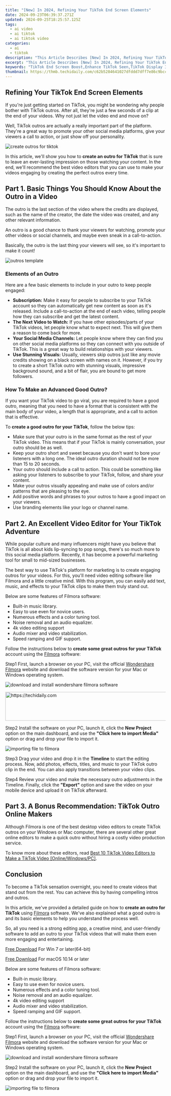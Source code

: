 ```yaml
---
title: "[New] In 2024, Refining Your TikTok End Screen Elements"
date: 2024-09-23T06:39:37.271Z
updated: 2024-09-25T18:25:57.125Z
tags:
  - ai video
  - ai tiktok
  - ai tiktok video
categories:
  - ai
  - tiktok
description: "This Article Describes [New] In 2024, Refining Your TikTok End Screen Elements"
excerpt: "This Article Describes [New] In 2024, Refining Your TikTok End Screen Elements"
keywords: "TikTok End Screen Boost,Enhance TikTok Seen,TikTok Display Improvement,Refine TikTok Views,Optimize TikTok Screens,Elevate TikTok Summary,Upgrade TikTok Summit"
thumbnail: https://thmb.techidaily.com/c62b5284641027dfddd7dff7e86c9bcc06523e51b87668f0c388f2d39f0ecdca.jpg
---
```


## Refining Your TikTok End Screen Elements

If you're just getting started on TikTok, you might be wondering why people bother with TikTok outros. After all, they're just a few seconds of a clip at the end of your videos. Why not just let the video end and move on?

Well, TikTok outros are actually a really important part of the platform. They're a great way to promote your other social media platforms, give your viewers a call to action, or just show off your personality.

![create outros for tiktok](https://images.wondershare.com/filmora/article-images/2022/11/create-outros-for-tiktok.png)

In this article, we'll show you how to **create an outro for TikTok** that is sure to leave an ever-lasting impression on those watching your content. In the end, we'll recommend the best video editors that you can use to make your videos engaging by creating the perfect outros every time.

## Part 1\. Basic Things You Should Know About the Outro in a Video

The outro is the last section of the video where the credits are displayed, such as the name of the creator, the date the video was created, and any other relevant information.

An outro is a good chance to thank your viewers for watching, promote your other videos or social channels, and maybe even sneak in a call-to-action.

Basically, the outro is the last thing your viewers will see, so it's important to make it count!

![outros template](https://images.wondershare.com/filmora/article-images/2022/11/outros-template.png)

### Elements of an Outro

Here are a few basic elements to include in your outro to keep people engaged:

* **Subscription:** Make it easy for people to subscribe to your TikTok account so they can automatically get new content as soon as it's released. Include a call-to-action at the end of each video, telling people how they can subscribe and get the latest content.
* **The Next Video to Watch:** If you have other episodes/parts of your TikTok videos, let people know what to expect next. This will give them a reason to come back for more.
* **Your Social Media Channels:** Let people know where they can find you on other social media platforms so they can connect with you outside of TikTok. This is a great way to build relationships with your viewers.
* **Use Stunning Visuals:** Usually, viewers skip outros just like any movie credits showing on a black screen with names on it. However, if you try to create a short TikTok outro with stunning visuals, impressive background sound, and a bit of flair, you are bound to get more followers.

### How To Make an Advanced Good Outro?

If you want your TikTok video to go viral, you are required to have a good outro, meaning that you need to have a format that is consistent with the main body of your video, a length that is appropriate, and a call to action that is effective.

To **create a good outro for your TikTok**, follow the below tips:

* Make sure that your outro is in the same format as the rest of your TikTok video. This means that if your TikTok is mainly conversation, your outro should be as well.
* Keep your outro short and sweet because you don't want to bore your listeners with a long one. The ideal outro duration should not be more than 15 to 20 seconds.
* Your outro should include a call to action. This could be something like asking your listeners to subscribe to your TikTok, follow, and share your content.
* Make your outros visually appealing and make use of colors and/or patterns that are pleasing to the eye.
* Add positive words and phrases to your outros to have a good impact on your viewers.
* Use branding elements like your logo or channel name.

## Part 2\. An Excellent Video Editor for Your TikTok Adventure

While popular culture and many influencers might have you believe that TikTok is all about kids lip-syncing to pop songs, there's so much more to this social media platform. Recently, it has become a powerful marketing tool for small to mid-sized businesses.

The best way to use TikTok's platform for marketing is to create engaging outros for your videos. For this, you'll need video editing software like Filmora and a little creative mind. With this program, you can easily add text, music, and effects to your TikTok clips to make them truly stand out.

Below are some features of Filmora software:

* Built-in music library.
* Easy to use even for novice users.
* Numerous effects and a color tuning tool.
* Noise removal and an audio equalizer.
* 4k video editing support
* Audio mixer and video stabilization.
* Speed ramping and GIF support.

Follow the instructions below to **create some great outros for your TikTok** account using the [Filmora](https://tools.techidaily.com/wondershare/filmora/download/) software:

Step1 First, launch a browser on your PC, visit the official [Wondershare Filmora](https://tools.techidaily.com/wondershare/filmora/download/) website and download the software version for your Mac or Windows operating system.

![download and install wondershare filmora software](https://images.wondershare.com/filmora/article-images/2022/11/download-and-install-wondershare-filmora-software.png)

<!-- affiliate ads begin -->
<a href="https://appsumo.8odi.net/c/5597632/2123739/7443" target="_top" id="2123739">
  <img src="//a.impactradius-go.com/display-ad/7443-2123739" border="0" alt="https://techidaily.com" width="728" height="90"/>
</a>
<img height="0" width="0" src="https://appsumo.8odi.net/i/5597632/2123739/7443" style="position:absolute;visibility:hidden;" border="0" />
<!-- affiliate ads end -->

Step2 Install the software on your PC, launch it, click the **New Project** option on the main dashboard, and use the **"Click here to import Media"** option or drag and drop your file to import it.

![importing file to filmora](https://images.wondershare.com/filmora/article-images/2022/11/importing-file-to-filmora.png)

Step3 Drag your video and drop it in the **Timeline** to start the editing process. Now, add photos, effects, titles, and music to your TikTok outro clip in the end. You can also apply transitions between your video clips.

Step4 Review your video and make the necessary outro adjustments in the Timeline. Finally, click the **"Export"** option and save the video on your mobile device and upload it on TikTok afterward.

## Part 3\. A Bonus Recommendation: TikTok Outro Online Makers

Although Filmora is one of the best desktop video editors to create TikTok outros on your Windows or Mac computer, there are several other great online editors to make a quick outro without hiring a costly video production service.

To know more about these editors, read [Best 10 TikTok Video Editors to Make a TikTok Video \[Online/Windows/PC\]](https://tools.techidaily.com/wondershare/filmora/download/).

## Conclusion

To become a TikTok sensation overnight, you need to create videos that stand out from the rest. You can achieve this by having compelling intros and outros.

In this article, we've provided a detailed guide on how to **create an outro for TikTok** using [Filmora](https://tools.techidaily.com/wondershare/filmora/download/) software. We've also explained what a good outro is and its basic elements to help you understand the process well.

So, all you need is a strong editing app, a creative mind, and user-friendly software to add an outro to your TikTok videos that will make them even more engaging and entertaining.

[Free Download](https://tools.techidaily.com/wondershare/filmora/download/) For Win 7 or later(64-bit)

[Free Download](https://tools.techidaily.com/wondershare/filmora/download/) For macOS 10.14 or later

Below are some features of Filmora software:

* Built-in music library.
* Easy to use even for novice users.
* Numerous effects and a color tuning tool.
* Noise removal and an audio equalizer.
* 4k video editing support
* Audio mixer and video stabilization.
* Speed ramping and GIF support.

Follow the instructions below to **create some great outros for your TikTok** account using the [Filmora](https://tools.techidaily.com/wondershare/filmora/download/) software:

Step1 First, launch a browser on your PC, visit the official [Wondershare Filmora](https://tools.techidaily.com/wondershare/filmora/download/) website and download the software version for your Mac or Windows operating system.

![download and install wondershare filmora software](https://images.wondershare.com/filmora/article-images/2022/11/download-and-install-wondershare-filmora-software.png)

Step2 Install the software on your PC, launch it, click the **New Project** option on the main dashboard, and use the **"Click here to import Media"** option or drag and drop your file to import it.

![importing file to filmora](https://images.wondershare.com/filmora/article-images/2022/11/importing-file-to-filmora.png)

<!-- affiliate ads begin -->
<span id="1793213">
					<video width="864" height="1296" style="cursor:pointer"
           poster="//a.impactradius-go.com/display-clicktoplayimage/1793213.png"
           onclick="if(!this.playClicked){this.play();this.setAttribute('controls',true);this.playClicked=true;}">
	   <source src="//a.impactradius-go.com/display-ad/19135-1793213">
	   <img src="//a.impactradius-go.com/display-clicktoplayimage/1793213.png" style="border: none; height: 100%; width: 100%; object-fit: contain">
	</video>
	<div style="width:540px;text-align:center"><a href="javascript:window.open(decodeURIComponent('https%3A%2F%2Ftinyland.pxf.io%2Fc%2F5597632%2F1793213%2F19135'), '_blank');void(0);">Click here</a></div>
</span>
<img height="0" width="0" src="https://imp.pxf.io/i/5597632/1793213/19135" style="position:absolute;visibility:hidden;" border="0" />
<!-- affiliate ads end -->

Step3 Drag your video and drop it in the **Timeline** to start the editing process. Now, add photos, effects, titles, and music to your TikTok outro clip in the end. You can also apply transitions between your video clips.

Step4 Review your video and make the necessary outro adjustments in the Timeline. Finally, click the **"Export"** option and save the video on your mobile device and upload it on TikTok afterward.

<!-- affiliate ads begin -->
<a href="https://ephamedtechinc.pxf.io/c/5597632/2136619/26400" target="_top" id="2136619">
  <img src="//a.impactradius-go.com/display-ad/26400-2136619" border="0" alt="https://techidaily.com" width="728" height="90"/>
</a>
<img height="0" width="0" src="https://ephamedtechinc.pxf.io/i/5597632/2136619/26400" style="position:absolute;visibility:hidden;" border="0" />
<!-- affiliate ads end -->

## Part 3\. A Bonus Recommendation: TikTok Outro Online Makers

Although Filmora is one of the best desktop video editors to create TikTok outros on your Windows or Mac computer, there are several other great online editors to make a quick outro without hiring a costly video production service.

To know more about these editors, read [Best 10 TikTok Video Editors to Make a TikTok Video \[Online/Windows/PC\]](https://tools.techidaily.com/wondershare/filmora/download/).

## Conclusion

To become a TikTok sensation overnight, you need to create videos that stand out from the rest. You can achieve this by having compelling intros and outros.

In this article, we've provided a detailed guide on how to **create an outro for TikTok** using [Filmora](https://tools.techidaily.com/wondershare/filmora/download/) software. We've also explained what a good outro is and its basic elements to help you understand the process well.

So, all you need is a strong editing app, a creative mind, and user-friendly software to add an outro to your TikTok videos that will make them even more engaging and entertaining.

[Free Download](https://tools.techidaily.com/wondershare/filmora/download/) For Win 7 or later(64-bit)

[Free Download](https://tools.techidaily.com/wondershare/filmora/download/) For macOS 10.14 or later

<ins class="adsbygoogle"
     style="display:block"
     data-ad-format="autorelaxed"
     data-ad-client="ca-pub-7571918770474297"
     data-ad-slot="1223367746"></ins>

<ins class="adsbygoogle"
     style="display:block"
     data-ad-format="autorelaxed"
     data-ad-client="ca-pub-7571918770474297"
     data-ad-slot="1223367746"></ins>

## Boosting Video Impact with Expert Slow Motion Filming on TikTok

TikTok is a music video-making program that enables users to create entertaining, innovative, and visually appealing videos. The program gives users a plethora of tools and alternatives to help them increase their creativity and originality when it comes to their material. It is possible to apply the Slow-motion effect to a video using one of the tools that TikTok gives to its users.

The slow-motion effect will slow down the pace of that specific area of the movie, which will significantly impact the overall quality of your content. Therefore, in this article, we have compiled a comprehensive guide that will show you the exact methods of making **Slow Motion Tik Tok** videos for your social content. Let's get started!

#### In this article

01 [How to Record Tik Tok Video Wit Slow Motion Effects?](#part1)

02 [How o Add Slow-Mo Effects After Recording Videos on Tik Tok?](#part2)

03 [How to Slow Down Tik Tok Videos Online for Free?](#part3)

04 [How to Slow TikTok Video And Song Using Filmora?](#part4)

<!-- affiliate ads begin -->
<span id="1983551">
					<video width="576" height="240" style="cursor:pointer"
           poster="//a.impactradius-go.com/display-clicktoplayimage/1983551.png"
           onclick="if(!this.playClicked){this.play();this.setAttribute('controls',true);this.playClicked=true;}">
	   <source src="//a.impactradius-go.com/display-ad/22993-1983551">
	   <img src="//a.impactradius-go.com/display-clicktoplayimage/1983551.png" style="border: none; height: 100%; width: 100%; object-fit: contain">
	</video>
	<div style="width:360px;text-align:center"><a href="javascript:window.open(decodeURIComponent('https%3A%2F%2Fhomestyler.sjv.io%2Fc%2F5597632%2F1983551%2F22993'), '_blank');void(0);">Click here</a></div>
</span>
<img height="0" width="0" src="https://imp.pxf.io/i/5597632/1983551/22993" style="position:absolute;visibility:hidden;" border="0" />
<!-- affiliate ads end -->

## Part 1: How to Record Tik Tok Video Wit Slow Motion Effects?

TikTok videos may benefit from adding effects, which is a simple process. You may do it during the recording process or after the fact in post-production. One viral effect is slow-motion. You can use this to create some quite amusing videos, particularly when combined with other effects.

In this section, we'll go through how to record a TikTok video with the slow-mo effect.

**Step 1**: The first step is to **Open Tik Tok**, which can be accomplished by searching for the program on your smartphone. When you first launch TikTok, it will open in the feed area by default, as seen below. Navigation to the new video screen requires one press on the **\+ symbol** at the bottom of your screen, as seen in the image below before it will appear.

![tiktok record video button](https://images.wondershare.com/filmora/article-images/tiktok-record-video-button.jpg)

**Note**: You will be taken to the recording area, where your phone's camera will be launched immediately.

**Step 2:** When you first access the new video area, a bar displaying the various recording speeds displays, as seen in the screenshot below. It is necessary to pick the slowest feasible speed.

**Tip:** You may also select the video's pace based on your preferences and how sluggish you want to make the movie seem.

![tiktok video recording speed option](https://images.wondershare.com/filmora/article-images/tiktok-video-recording-speed-option.jpg)

**Step 3:** Next to selecting the desired speed, you must go to the following screen. It is possible to see a **Check Mark** option appear in the right-hand corner of the screen, as seen in the illustration. Tap on it once to advance to the next stage.

![confirm tiktok recording speed option](https://images.wondershare.com/filmora/article-images/confirm-tiktok-recording-speed-option.jpg)

**Step** **4:** Then, go to the next step after selecting the desired speed. As seen below, you must record the video by **Tapping and Holding the Red Color Record button** for some time.

**Note**: Once the video has been recorded and is in a slower speed, it will automatically be recorded in slow motion. You can use this method to record your TikTok videos with a slow-motion effect.

## Part 2: How o Add Slow-Mo Effects After Recording Videos on Tik Tok?

What about the videos you have already recorded on your TikTok application? Can you slow them down too? The following steps illustrate how to apply a slow-motion effect to your TikTok videos once they have been recorded using the app.

It is simple to record a video by simply going to the "Add new" area and selecting the video of your choosing to record. When you've finished recording, choose the next choice from the drop-down menu. Following that, you may proceed with the procedure.

**Step 1**: Once you've arrived at the next screen, you'll need to click on the **Circular clock** symbol to activate the effect. It is located in the bottom left corner of the screen, as seen below.

**Tip:** To access it, click on it. To access the effects, tap on it once. The effects under the **Filter** effects section will be immediately activated.

![tiktok special effects option](https://images.wondershare.com/filmora/article-images/tiktok-special-effects-option.jpg)

Step 2: To use this feature, you must browse the Time Effects part of the effects section. To do so, choose "**Time effects**" from the drop-down menu in the bottom right corner of the screen, as shown by the arrow in the image below. It will provide you with different temporal effects.

![tiktok time effects option](https://images.wondershare.com/filmora/article-images/tiktok-time-effects-option.jpg)

**Step 3:** It is necessary to choose the **Slow Motion** option from the list of alternatives that appears, as shown in the figure below. This will give the video the appearance of being in slow motion.

**Tip**: Changing the length of the slow-motion is accomplished by dragging the green square that appears on the screen. **Drag it** to any portion of the page where you want the slow-motion effect to appear.

![tiktok slow motion effect](https://images.wondershare.com/filmora/article-images/tiktok-slow-motion-effect.jpg)

<!-- affiliate ads begin -->
<a href="https://appsumo.8odi.net/c/5597632/2094477/7443" target="_top" id="2094477">
  <img src="//a.impactradius-go.com/display-ad/7443-2094477" border="0" alt="https://techidaily.com" width="728" height="90"/>
</a>
<img height="0" width="0" src="https://appsumo.8odi.net/i/5597632/2094477/7443" style="position:absolute;visibility:hidden;" border="0" />
<!-- affiliate ads end -->

**Step 4:** Once you're pleased with the effect, you may save it by selecting the save option from the menu. As seen in the illustration below, click on "**Save**" will save your work.

**(Note**: You will be returned to the previous screen if you do so. After that, you may edit it with whatever filters you want and publish it just like any other video).

## Part 3: How to Slow Down Tik Tok Videos Online for Free?

### Kapwing

In a couple of seconds, Kapwing can speed up and slow down short videos. Slo-mo, timelapse, and hyperspeed films may be made with no editing skills then shared on social networking websites like YouTube.

Get started by uploading a video or pasting a URL. AVI, MP4, MOV, and 3PG are all supported formats by Kapwing. As slow as 0.25x for a slow-motion movie and as much as 4x for an enhanced video are available. Let's give you a step-by-step illustration:

**Step 1:** On TikTok, find the video you want to slow down and click on. You have the option of slowing down videos from other people's profiles and those from your profile. **Copy the URL** that appears when you click the **Share** button.

**Step 2:** This is where Kapwing comes in, and we utilize it on our PC using Chrome to accomplish our objective. Visit <https://www.kapwing.com/> and copy the URL of the TikTok video and paste it into Kapwing.

**Step 3:** Go to the Speed section, and use the – and + buttons to make the video slow down or speed up. After selecting "**slow-motion**" as your preferred speed, press the "**play**" button to begin watching the movie. If the video moves too slowly, click on the **Plus** sign and keep rewatching it until you're satisfied with the pace.

![add slow motion effect kapwing online](https://images.wondershare.com/filmora/article-images/add-slow-motion-effect-kapwing-online.jpg)

**Step 4**: This step is optional, but it comes in useful if you're performing in a duet or if you want to watch a TikTok video while you're not connected to the internet. Following your completion of the speed adjustment, go to the top of the studio and click **Export** **Video**. After your video has been processed, you may save it to your device by clicking the **Download** button.

![download or share looping video interface kapwing](https://images.wondershare.com/filmora/article-images/download-or-share-looping-video-interface-kapwing.jpg)

_For more detail, you can check this article:_ [_How to make a slo-mo video with Kapwing_](https://tools.techidaily.com/wondershare/filmora/download/) _?_

## Part 4: How to Slow TikTok Video And Song Using Filmora?

In principle, TikTok can meet the majority of users' video creation, editing, and sharing requirements. While the TikTok app can produce high-quality videos, it may fall short when it comes to adding unique effects to your videos.

Then you'll want the assistance of a professional video editing program to complete your project. Also, you must know about [online TikTok downloaders without watermarks](https://tools.techidaily.com/wondershare/filmora/download/). But what if you wish to enhance and refine these videos? We want to offer to you Filmora Video Editor to make a slow-motion TikTok video as quickly and simply as possible.

[Try It Free](https://tools.techidaily.com/wondershare/filmora/download/)

For Win 7 or later (64-bit)

[Try It Free](https://tools.techidaily.com/wondershare/filmora/download/)

For macOS 10.12 or later

**Step 1**: Launch the Filmora Video Editor, with its aspect ratio set to 9:16 since it’s downloaded the TikTok video. Then, to access the editing panel, choose "**New Project**" from the menu bar.

![wondershare filmora start interface](https://images.wondershare.com/filmora/article-images/wondershare-filmora-start-interface.jpg)

**Step 2**: Drag and drag the video right into the interface to edit it. Alternatively, you can choose "**Add files**" from the drop-down menu by clicking the **"+"** button. Using the media library, drag and drop the video you wish to slow down onto the timeline once added to the project.

![add tiktok video to timeline](https://images.wondershare.com/filmora/article-images/add-tiktok-video-to-timeline.jpg)

**Step 3:** To access the speed control panel, pick the video on the timeline and right-click on it, then choose "**Speed**" from the context menu, and then select **Speed and Duration** option.

![filmora speed options](https://images.wondershare.com/filmora/article-images/filmora-speed-options.jpg)

You may adjust the video speed by **_dragging the slider_** to the right or left as needed.

![custom speed window](https://images.wondershare.com/filmora/article-images/custom-speed-window.jpg)

**Note**: The Filmora Video Editor enables you to modify the **_playback speed_** to as little as **TEN** times slower than the actual speed of the video.

After that, you may use various editing tools to create your video one-of-a-kind and spectacular, depending on your requirements.

**Step 5**: It's time to save your modified movie clip to your device. Click the Export button to save the video to your local or share to YouTube or Vimeo directly.

**Conclusion**

Well, now you know how you can add the slo-mo effect on **Slow Motion TikTok** videos. We have covered the most straightforward steps with their respective screenshots that will give you a proper illustration to help you make and apply slow-motion effects to your videos. In the end, for PC users, you can even use Wondershare Filmora to apply slow-motion effects to your videos on PC. It's one of the best and most easy-to-use software for PC users.

02 [How o Add Slow-Mo Effects After Recording Videos on Tik Tok?](#part2)

03 [How to Slow Down Tik Tok Videos Online for Free?](#part3)

04 [How to Slow TikTok Video And Song Using Filmora?](#part4)

## Part 1: How to Record Tik Tok Video Wit Slow Motion Effects?

TikTok videos may benefit from adding effects, which is a simple process. You may do it during the recording process or after the fact in post-production. One viral effect is slow-motion. You can use this to create some quite amusing videos, particularly when combined with other effects.

In this section, we'll go through how to record a TikTok video with the slow-mo effect.

**Step 1**: The first step is to **Open Tik Tok**, which can be accomplished by searching for the program on your smartphone. When you first launch TikTok, it will open in the feed area by default, as seen below. Navigation to the new video screen requires one press on the **\+ symbol** at the bottom of your screen, as seen in the image below before it will appear.

![tiktok record video button](https://images.wondershare.com/filmora/article-images/tiktok-record-video-button.jpg)

**Note**: You will be taken to the recording area, where your phone's camera will be launched immediately.

**Step 2:** When you first access the new video area, a bar displaying the various recording speeds displays, as seen in the screenshot below. It is necessary to pick the slowest feasible speed.

**Tip:** You may also select the video's pace based on your preferences and how sluggish you want to make the movie seem.

![tiktok video recording speed option](https://images.wondershare.com/filmora/article-images/tiktok-video-recording-speed-option.jpg)

**Step 3:** Next to selecting the desired speed, you must go to the following screen. It is possible to see a **Check Mark** option appear in the right-hand corner of the screen, as seen in the illustration. Tap on it once to advance to the next stage.

![confirm tiktok recording speed option](https://images.wondershare.com/filmora/article-images/confirm-tiktok-recording-speed-option.jpg)

**Step** **4:** Then, go to the next step after selecting the desired speed. As seen below, you must record the video by **Tapping and Holding the Red Color Record button** for some time.

**Note**: Once the video has been recorded and is in a slower speed, it will automatically be recorded in slow motion. You can use this method to record your TikTok videos with a slow-motion effect.

## Part 2: How o Add Slow-Mo Effects After Recording Videos on Tik Tok?

What about the videos you have already recorded on your TikTok application? Can you slow them down too? The following steps illustrate how to apply a slow-motion effect to your TikTok videos once they have been recorded using the app.

It is simple to record a video by simply going to the "Add new" area and selecting the video of your choosing to record. When you've finished recording, choose the next choice from the drop-down menu. Following that, you may proceed with the procedure.

**Step 1**: Once you've arrived at the next screen, you'll need to click on the **Circular clock** symbol to activate the effect. It is located in the bottom left corner of the screen, as seen below.

**Tip:** To access it, click on it. To access the effects, tap on it once. The effects under the **Filter** effects section will be immediately activated.

![tiktok special effects option](https://images.wondershare.com/filmora/article-images/tiktok-special-effects-option.jpg)

<!-- affiliate ads begin -->
<a href="https://appsumo.8odi.net/c/5597632/2094414/7443" target="_top" id="2094414">
  <img src="//a.impactradius-go.com/display-ad/7443-2094414" border="0" alt="https://techidaily.com" width="728" height="90"/>
</a>
<img height="0" width="0" src="https://appsumo.8odi.net/i/5597632/2094414/7443" style="position:absolute;visibility:hidden;" border="0" />
<!-- affiliate ads end -->

Step 2: To use this feature, you must browse the Time Effects part of the effects section. To do so, choose "**Time effects**" from the drop-down menu in the bottom right corner of the screen, as shown by the arrow in the image below. It will provide you with different temporal effects.

![tiktok time effects option](https://images.wondershare.com/filmora/article-images/tiktok-time-effects-option.jpg)

**Step 3:** It is necessary to choose the **Slow Motion** option from the list of alternatives that appears, as shown in the figure below. This will give the video the appearance of being in slow motion.

**Tip**: Changing the length of the slow-motion is accomplished by dragging the green square that appears on the screen. **Drag it** to any portion of the page where you want the slow-motion effect to appear.

![tiktok slow motion effect](https://images.wondershare.com/filmora/article-images/tiktok-slow-motion-effect.jpg)

**Step 4:** Once you're pleased with the effect, you may save it by selecting the save option from the menu. As seen in the illustration below, click on "**Save**" will save your work.

**(Note**: You will be returned to the previous screen if you do so. After that, you may edit it with whatever filters you want and publish it just like any other video).

## Part 3: How to Slow Down Tik Tok Videos Online for Free?

### Kapwing

In a couple of seconds, Kapwing can speed up and slow down short videos. Slo-mo, timelapse, and hyperspeed films may be made with no editing skills then shared on social networking websites like YouTube.

Get started by uploading a video or pasting a URL. AVI, MP4, MOV, and 3PG are all supported formats by Kapwing. As slow as 0.25x for a slow-motion movie and as much as 4x for an enhanced video are available. Let's give you a step-by-step illustration:

**Step 1:** On TikTok, find the video you want to slow down and click on. You have the option of slowing down videos from other people's profiles and those from your profile. **Copy the URL** that appears when you click the **Share** button.

**Step 2:** This is where Kapwing comes in, and we utilize it on our PC using Chrome to accomplish our objective. Visit <https://www.kapwing.com/> and copy the URL of the TikTok video and paste it into Kapwing.

**Step 3:** Go to the Speed section, and use the – and + buttons to make the video slow down or speed up. After selecting "**slow-motion**" as your preferred speed, press the "**play**" button to begin watching the movie. If the video moves too slowly, click on the **Plus** sign and keep rewatching it until you're satisfied with the pace.

![add slow motion effect kapwing online](https://images.wondershare.com/filmora/article-images/add-slow-motion-effect-kapwing-online.jpg)

**Step 4**: This step is optional, but it comes in useful if you're performing in a duet or if you want to watch a TikTok video while you're not connected to the internet. Following your completion of the speed adjustment, go to the top of the studio and click **Export** **Video**. After your video has been processed, you may save it to your device by clicking the **Download** button.

![download or share looping video interface kapwing](https://images.wondershare.com/filmora/article-images/download-or-share-looping-video-interface-kapwing.jpg)

_For more detail, you can check this article:_ [_How to make a slo-mo video with Kapwing_](https://tools.techidaily.com/wondershare/filmora/download/) _?_

## Part 4: How to Slow TikTok Video And Song Using Filmora?

In principle, TikTok can meet the majority of users' video creation, editing, and sharing requirements. While the TikTok app can produce high-quality videos, it may fall short when it comes to adding unique effects to your videos.

Then you'll want the assistance of a professional video editing program to complete your project. Also, you must know about [online TikTok downloaders without watermarks](https://tools.techidaily.com/wondershare/filmora/download/). But what if you wish to enhance and refine these videos? We want to offer to you Filmora Video Editor to make a slow-motion TikTok video as quickly and simply as possible.

[Try It Free](https://tools.techidaily.com/wondershare/filmora/download/)

For Win 7 or later (64-bit)

[Try It Free](https://tools.techidaily.com/wondershare/filmora/download/)

For macOS 10.12 or later

**Step 1**: Launch the Filmora Video Editor, with its aspect ratio set to 9:16 since it’s downloaded the TikTok video. Then, to access the editing panel, choose "**New Project**" from the menu bar.

![wondershare filmora start interface](https://images.wondershare.com/filmora/article-images/wondershare-filmora-start-interface.jpg)

**Step 2**: Drag and drag the video right into the interface to edit it. Alternatively, you can choose "**Add files**" from the drop-down menu by clicking the **"+"** button. Using the media library, drag and drop the video you wish to slow down onto the timeline once added to the project.

![add tiktok video to timeline](https://images.wondershare.com/filmora/article-images/add-tiktok-video-to-timeline.jpg)

**Step 3:** To access the speed control panel, pick the video on the timeline and right-click on it, then choose "**Speed**" from the context menu, and then select **Speed and Duration** option.

![filmora speed options](https://images.wondershare.com/filmora/article-images/filmora-speed-options.jpg)

You may adjust the video speed by **_dragging the slider_** to the right or left as needed.

![custom speed window](https://images.wondershare.com/filmora/article-images/custom-speed-window.jpg)

**Note**: The Filmora Video Editor enables you to modify the **_playback speed_** to as little as **TEN** times slower than the actual speed of the video.

After that, you may use various editing tools to create your video one-of-a-kind and spectacular, depending on your requirements.

**Step 5**: It's time to save your modified movie clip to your device. Click the Export button to save the video to your local or share to YouTube or Vimeo directly.

**Conclusion**

Well, now you know how you can add the slo-mo effect on **Slow Motion TikTok** videos. We have covered the most straightforward steps with their respective screenshots that will give you a proper illustration to help you make and apply slow-motion effects to your videos. In the end, for PC users, you can even use Wondershare Filmora to apply slow-motion effects to your videos on PC. It's one of the best and most easy-to-use software for PC users.

02 [How o Add Slow-Mo Effects After Recording Videos on Tik Tok?](#part2)

03 [How to Slow Down Tik Tok Videos Online for Free?](#part3)

04 [How to Slow TikTok Video And Song Using Filmora?](#part4)

## Part 1: How to Record Tik Tok Video Wit Slow Motion Effects?

TikTok videos may benefit from adding effects, which is a simple process. You may do it during the recording process or after the fact in post-production. One viral effect is slow-motion. You can use this to create some quite amusing videos, particularly when combined with other effects.

In this section, we'll go through how to record a TikTok video with the slow-mo effect.

**Step 1**: The first step is to **Open Tik Tok**, which can be accomplished by searching for the program on your smartphone. When you first launch TikTok, it will open in the feed area by default, as seen below. Navigation to the new video screen requires one press on the **\+ symbol** at the bottom of your screen, as seen in the image below before it will appear.

![tiktok record video button](https://images.wondershare.com/filmora/article-images/tiktok-record-video-button.jpg)

**Note**: You will be taken to the recording area, where your phone's camera will be launched immediately.

**Step 2:** When you first access the new video area, a bar displaying the various recording speeds displays, as seen in the screenshot below. It is necessary to pick the slowest feasible speed.

**Tip:** You may also select the video's pace based on your preferences and how sluggish you want to make the movie seem.

![tiktok video recording speed option](https://images.wondershare.com/filmora/article-images/tiktok-video-recording-speed-option.jpg)

**Step 3:** Next to selecting the desired speed, you must go to the following screen. It is possible to see a **Check Mark** option appear in the right-hand corner of the screen, as seen in the illustration. Tap on it once to advance to the next stage.

![confirm tiktok recording speed option](https://images.wondershare.com/filmora/article-images/confirm-tiktok-recording-speed-option.jpg)

**Step** **4:** Then, go to the next step after selecting the desired speed. As seen below, you must record the video by **Tapping and Holding the Red Color Record button** for some time.

**Note**: Once the video has been recorded and is in a slower speed, it will automatically be recorded in slow motion. You can use this method to record your TikTok videos with a slow-motion effect.

## Part 2: How o Add Slow-Mo Effects After Recording Videos on Tik Tok?

What about the videos you have already recorded on your TikTok application? Can you slow them down too? The following steps illustrate how to apply a slow-motion effect to your TikTok videos once they have been recorded using the app.

It is simple to record a video by simply going to the "Add new" area and selecting the video of your choosing to record. When you've finished recording, choose the next choice from the drop-down menu. Following that, you may proceed with the procedure.

**Step 1**: Once you've arrived at the next screen, you'll need to click on the **Circular clock** symbol to activate the effect. It is located in the bottom left corner of the screen, as seen below.

**Tip:** To access it, click on it. To access the effects, tap on it once. The effects under the **Filter** effects section will be immediately activated.

![tiktok special effects option](https://images.wondershare.com/filmora/article-images/tiktok-special-effects-option.jpg)

Step 2: To use this feature, you must browse the Time Effects part of the effects section. To do so, choose "**Time effects**" from the drop-down menu in the bottom right corner of the screen, as shown by the arrow in the image below. It will provide you with different temporal effects.

![tiktok time effects option](https://images.wondershare.com/filmora/article-images/tiktok-time-effects-option.jpg)

**Step 3:** It is necessary to choose the **Slow Motion** option from the list of alternatives that appears, as shown in the figure below. This will give the video the appearance of being in slow motion.

**Tip**: Changing the length of the slow-motion is accomplished by dragging the green square that appears on the screen. **Drag it** to any portion of the page where you want the slow-motion effect to appear.

![tiktok slow motion effect](https://images.wondershare.com/filmora/article-images/tiktok-slow-motion-effect.jpg)

**Step 4:** Once you're pleased with the effect, you may save it by selecting the save option from the menu. As seen in the illustration below, click on "**Save**" will save your work.

**(Note**: You will be returned to the previous screen if you do so. After that, you may edit it with whatever filters you want and publish it just like any other video).

## Part 3: How to Slow Down Tik Tok Videos Online for Free?

### Kapwing

In a couple of seconds, Kapwing can speed up and slow down short videos. Slo-mo, timelapse, and hyperspeed films may be made with no editing skills then shared on social networking websites like YouTube.

Get started by uploading a video or pasting a URL. AVI, MP4, MOV, and 3PG are all supported formats by Kapwing. As slow as 0.25x for a slow-motion movie and as much as 4x for an enhanced video are available. Let's give you a step-by-step illustration:

**Step 1:** On TikTok, find the video you want to slow down and click on. You have the option of slowing down videos from other people's profiles and those from your profile. **Copy the URL** that appears when you click the **Share** button.

**Step 2:** This is where Kapwing comes in, and we utilize it on our PC using Chrome to accomplish our objective. Visit <https://www.kapwing.com/> and copy the URL of the TikTok video and paste it into Kapwing.

**Step 3:** Go to the Speed section, and use the – and + buttons to make the video slow down or speed up. After selecting "**slow-motion**" as your preferred speed, press the "**play**" button to begin watching the movie. If the video moves too slowly, click on the **Plus** sign and keep rewatching it until you're satisfied with the pace.

![add slow motion effect kapwing online](https://images.wondershare.com/filmora/article-images/add-slow-motion-effect-kapwing-online.jpg)

**Step 4**: This step is optional, but it comes in useful if you're performing in a duet or if you want to watch a TikTok video while you're not connected to the internet. Following your completion of the speed adjustment, go to the top of the studio and click **Export** **Video**. After your video has been processed, you may save it to your device by clicking the **Download** button.

![download or share looping video interface kapwing](https://images.wondershare.com/filmora/article-images/download-or-share-looping-video-interface-kapwing.jpg)

_For more detail, you can check this article:_ [_How to make a slo-mo video with Kapwing_](https://tools.techidaily.com/wondershare/filmora/download/) _?_

## Part 4: How to Slow TikTok Video And Song Using Filmora?

In principle, TikTok can meet the majority of users' video creation, editing, and sharing requirements. While the TikTok app can produce high-quality videos, it may fall short when it comes to adding unique effects to your videos.

Then you'll want the assistance of a professional video editing program to complete your project. Also, you must know about [online TikTok downloaders without watermarks](https://tools.techidaily.com/wondershare/filmora/download/). But what if you wish to enhance and refine these videos? We want to offer to you Filmora Video Editor to make a slow-motion TikTok video as quickly and simply as possible.

[Try It Free](https://tools.techidaily.com/wondershare/filmora/download/)

For Win 7 or later (64-bit)

[Try It Free](https://tools.techidaily.com/wondershare/filmora/download/)

For macOS 10.12 or later

**Step 1**: Launch the Filmora Video Editor, with its aspect ratio set to 9:16 since it’s downloaded the TikTok video. Then, to access the editing panel, choose "**New Project**" from the menu bar.

![wondershare filmora start interface](https://images.wondershare.com/filmora/article-images/wondershare-filmora-start-interface.jpg)

**Step 2**: Drag and drag the video right into the interface to edit it. Alternatively, you can choose "**Add files**" from the drop-down menu by clicking the **"+"** button. Using the media library, drag and drop the video you wish to slow down onto the timeline once added to the project.

![add tiktok video to timeline](https://images.wondershare.com/filmora/article-images/add-tiktok-video-to-timeline.jpg)

<!-- affiliate ads begin -->
<a href="https://appsumo.8odi.net/c/5597632/2123732/7443" target="_top" id="2123732">
  <img src="//a.impactradius-go.com/display-ad/7443-2123732" border="0" alt="https://techidaily.com" width="600" height="90"/>
</a>
<img height="0" width="0" src="https://appsumo.8odi.net/i/5597632/2123732/7443" style="position:absolute;visibility:hidden;" border="0" />
<!-- affiliate ads end -->

**Step 3:** To access the speed control panel, pick the video on the timeline and right-click on it, then choose "**Speed**" from the context menu, and then select **Speed and Duration** option.

![filmora speed options](https://images.wondershare.com/filmora/article-images/filmora-speed-options.jpg)

You may adjust the video speed by **_dragging the slider_** to the right or left as needed.

![custom speed window](https://images.wondershare.com/filmora/article-images/custom-speed-window.jpg)

**Note**: The Filmora Video Editor enables you to modify the **_playback speed_** to as little as **TEN** times slower than the actual speed of the video.

After that, you may use various editing tools to create your video one-of-a-kind and spectacular, depending on your requirements.

**Step 5**: It's time to save your modified movie clip to your device. Click the Export button to save the video to your local or share to YouTube or Vimeo directly.

**Conclusion**

Well, now you know how you can add the slo-mo effect on **Slow Motion TikTok** videos. We have covered the most straightforward steps with their respective screenshots that will give you a proper illustration to help you make and apply slow-motion effects to your videos. In the end, for PC users, you can even use Wondershare Filmora to apply slow-motion effects to your videos on PC. It's one of the best and most easy-to-use software for PC users.

02 [How o Add Slow-Mo Effects After Recording Videos on Tik Tok?](#part2)

03 [How to Slow Down Tik Tok Videos Online for Free?](#part3)

04 [How to Slow TikTok Video And Song Using Filmora?](#part4)

## Part 1: How to Record Tik Tok Video Wit Slow Motion Effects?

TikTok videos may benefit from adding effects, which is a simple process. You may do it during the recording process or after the fact in post-production. One viral effect is slow-motion. You can use this to create some quite amusing videos, particularly when combined with other effects.

In this section, we'll go through how to record a TikTok video with the slow-mo effect.

**Step 1**: The first step is to **Open Tik Tok**, which can be accomplished by searching for the program on your smartphone. When you first launch TikTok, it will open in the feed area by default, as seen below. Navigation to the new video screen requires one press on the **\+ symbol** at the bottom of your screen, as seen in the image below before it will appear.

![tiktok record video button](https://images.wondershare.com/filmora/article-images/tiktok-record-video-button.jpg)

**Note**: You will be taken to the recording area, where your phone's camera will be launched immediately.

**Step 2:** When you first access the new video area, a bar displaying the various recording speeds displays, as seen in the screenshot below. It is necessary to pick the slowest feasible speed.

**Tip:** You may also select the video's pace based on your preferences and how sluggish you want to make the movie seem.

![tiktok video recording speed option](https://images.wondershare.com/filmora/article-images/tiktok-video-recording-speed-option.jpg)

**Step 3:** Next to selecting the desired speed, you must go to the following screen. It is possible to see a **Check Mark** option appear in the right-hand corner of the screen, as seen in the illustration. Tap on it once to advance to the next stage.

![confirm tiktok recording speed option](https://images.wondershare.com/filmora/article-images/confirm-tiktok-recording-speed-option.jpg)

**Step** **4:** Then, go to the next step after selecting the desired speed. As seen below, you must record the video by **Tapping and Holding the Red Color Record button** for some time.

**Note**: Once the video has been recorded and is in a slower speed, it will automatically be recorded in slow motion. You can use this method to record your TikTok videos with a slow-motion effect.

## Part 2: How o Add Slow-Mo Effects After Recording Videos on Tik Tok?

What about the videos you have already recorded on your TikTok application? Can you slow them down too? The following steps illustrate how to apply a slow-motion effect to your TikTok videos once they have been recorded using the app.

It is simple to record a video by simply going to the "Add new" area and selecting the video of your choosing to record. When you've finished recording, choose the next choice from the drop-down menu. Following that, you may proceed with the procedure.

**Step 1**: Once you've arrived at the next screen, you'll need to click on the **Circular clock** symbol to activate the effect. It is located in the bottom left corner of the screen, as seen below.

**Tip:** To access it, click on it. To access the effects, tap on it once. The effects under the **Filter** effects section will be immediately activated.

![tiktok special effects option](https://images.wondershare.com/filmora/article-images/tiktok-special-effects-option.jpg)

Step 2: To use this feature, you must browse the Time Effects part of the effects section. To do so, choose "**Time effects**" from the drop-down menu in the bottom right corner of the screen, as shown by the arrow in the image below. It will provide you with different temporal effects.

![tiktok time effects option](https://images.wondershare.com/filmora/article-images/tiktok-time-effects-option.jpg)

**Step 3:** It is necessary to choose the **Slow Motion** option from the list of alternatives that appears, as shown in the figure below. This will give the video the appearance of being in slow motion.

**Tip**: Changing the length of the slow-motion is accomplished by dragging the green square that appears on the screen. **Drag it** to any portion of the page where you want the slow-motion effect to appear.

![tiktok slow motion effect](https://images.wondershare.com/filmora/article-images/tiktok-slow-motion-effect.jpg)

**Step 4:** Once you're pleased with the effect, you may save it by selecting the save option from the menu. As seen in the illustration below, click on "**Save**" will save your work.

**(Note**: You will be returned to the previous screen if you do so. After that, you may edit it with whatever filters you want and publish it just like any other video).

## Part 3: How to Slow Down Tik Tok Videos Online for Free?

### Kapwing

In a couple of seconds, Kapwing can speed up and slow down short videos. Slo-mo, timelapse, and hyperspeed films may be made with no editing skills then shared on social networking websites like YouTube.

Get started by uploading a video or pasting a URL. AVI, MP4, MOV, and 3PG are all supported formats by Kapwing. As slow as 0.25x for a slow-motion movie and as much as 4x for an enhanced video are available. Let's give you a step-by-step illustration:

**Step 1:** On TikTok, find the video you want to slow down and click on. You have the option of slowing down videos from other people's profiles and those from your profile. **Copy the URL** that appears when you click the **Share** button.

**Step 2:** This is where Kapwing comes in, and we utilize it on our PC using Chrome to accomplish our objective. Visit <https://www.kapwing.com/> and copy the URL of the TikTok video and paste it into Kapwing.

**Step 3:** Go to the Speed section, and use the – and + buttons to make the video slow down or speed up. After selecting "**slow-motion**" as your preferred speed, press the "**play**" button to begin watching the movie. If the video moves too slowly, click on the **Plus** sign and keep rewatching it until you're satisfied with the pace.

![add slow motion effect kapwing online](https://images.wondershare.com/filmora/article-images/add-slow-motion-effect-kapwing-online.jpg)

<!-- affiliate ads begin -->
<a href="https://appsumo.8odi.net/c/5597632/2151865/7443" target="_top" id="2151865">
  <img src="//a.impactradius-go.com/display-ad/7443-2151865" border="0" alt="https://techidaily.com" width="728" height="90"/>
</a>
<img height="0" width="0" src="https://appsumo.8odi.net/i/5597632/2151865/7443" style="position:absolute;visibility:hidden;" border="0" />
<!-- affiliate ads end -->

**Step 4**: This step is optional, but it comes in useful if you're performing in a duet or if you want to watch a TikTok video while you're not connected to the internet. Following your completion of the speed adjustment, go to the top of the studio and click **Export** **Video**. After your video has been processed, you may save it to your device by clicking the **Download** button.

![download or share looping video interface kapwing](https://images.wondershare.com/filmora/article-images/download-or-share-looping-video-interface-kapwing.jpg)

_For more detail, you can check this article:_ [_How to make a slo-mo video with Kapwing_](https://tools.techidaily.com/wondershare/filmora/download/) _?_

## Part 4: How to Slow TikTok Video And Song Using Filmora?

In principle, TikTok can meet the majority of users' video creation, editing, and sharing requirements. While the TikTok app can produce high-quality videos, it may fall short when it comes to adding unique effects to your videos.

Then you'll want the assistance of a professional video editing program to complete your project. Also, you must know about [online TikTok downloaders without watermarks](https://tools.techidaily.com/wondershare/filmora/download/). But what if you wish to enhance and refine these videos? We want to offer to you Filmora Video Editor to make a slow-motion TikTok video as quickly and simply as possible.

[Try It Free](https://tools.techidaily.com/wondershare/filmora/download/)

For Win 7 or later (64-bit)

[Try It Free](https://tools.techidaily.com/wondershare/filmora/download/)

For macOS 10.12 or later

**Step 1**: Launch the Filmora Video Editor, with its aspect ratio set to 9:16 since it’s downloaded the TikTok video. Then, to access the editing panel, choose "**New Project**" from the menu bar.

![wondershare filmora start interface](https://images.wondershare.com/filmora/article-images/wondershare-filmora-start-interface.jpg)

**Step 2**: Drag and drag the video right into the interface to edit it. Alternatively, you can choose "**Add files**" from the drop-down menu by clicking the **"+"** button. Using the media library, drag and drop the video you wish to slow down onto the timeline once added to the project.

![add tiktok video to timeline](https://images.wondershare.com/filmora/article-images/add-tiktok-video-to-timeline.jpg)

**Step 3:** To access the speed control panel, pick the video on the timeline and right-click on it, then choose "**Speed**" from the context menu, and then select **Speed and Duration** option.

![filmora speed options](https://images.wondershare.com/filmora/article-images/filmora-speed-options.jpg)

You may adjust the video speed by **_dragging the slider_** to the right or left as needed.

![custom speed window](https://images.wondershare.com/filmora/article-images/custom-speed-window.jpg)

**Note**: The Filmora Video Editor enables you to modify the **_playback speed_** to as little as **TEN** times slower than the actual speed of the video.

After that, you may use various editing tools to create your video one-of-a-kind and spectacular, depending on your requirements.

**Step 5**: It's time to save your modified movie clip to your device. Click the Export button to save the video to your local or share to YouTube or Vimeo directly.

**Conclusion**

Well, now you know how you can add the slo-mo effect on **Slow Motion TikTok** videos. We have covered the most straightforward steps with their respective screenshots that will give you a proper illustration to help you make and apply slow-motion effects to your videos. In the end, for PC users, you can even use Wondershare Filmora to apply slow-motion effects to your videos on PC. It's one of the best and most easy-to-use software for PC users.

<ins class="adsbygoogle"
     style="display:block"
     data-ad-format="autorelaxed"
     data-ad-client="ca-pub-7571918770474297"
     data-ad-slot="1223367746"></ins>

<ins class="adsbygoogle"
     style="display:block"
     data-ad-client="ca-pub-7571918770474297"
     data-ad-slot="8358498916"
     data-ad-format="auto"
     data-full-width-responsive="true"></ins>

<span class="atpl-alsoreadstyle">Also read:</span>
<div><ul>
<li><a href="https://tiktok-video-files.techidaily.com/new-2024-approved-joining-friends-showtime-on-tiktok-with-ease/"><u>[New] 2024 Approved Joining Friends’ Showtime on TikTok with Ease</u></a></li>
<li><a href="https://tiktok-video-recordings.techidaily.com/new-essential-techniques-5-methods-for-superior-tiktok-captioning/"><u>[New] Essential Techniques 5 Methods for Superior TikTok Captioning</u></a></li>
<li><a href="https://tiktok-video-files.techidaily.com/new-in-2024-leading-the-charge-top-10-gaming-bloggers-on-tiktok/"><u>[New] In 2024, Leading The Charge Top 10 Gaming Bloggers on TikTok</u></a></li>
<li><a href="https://instagram-video-files.techidaily.com/updated-2024-approved-monitoring-instagram-disconnects-immediately/"><u>[Updated] 2024 Approved Monitoring Instagram Disconnects Immediately</u></a></li>
<li><a href="https://tiktok-video-files.techidaily.com/updated-2024-approved-streamline-your-tiktok-experience-4-desktop-broadcast-strategies/"><u>[Updated] 2024 Approved Streamline Your TikTok Experience 4 Desktop Broadcast Strategies</u></a></li>
<li><a href="https://tiktok-video-files.techidaily.com/updated-in-2024-10-chucklesome-tiktok-riddles/"><u>[Updated] In 2024, 10 Chucklesome TikTok Riddles</u></a></li>
<li><a href="https://facebook-video-share.techidaily.com/updated-in-2024-easy-youtube-introduction-design-tips-and-tricks/"><u>[Updated] In 2024, Easy YouTube Introduction Design Tips and Tricks</u></a></li>
<li><a href="https://tiktok-video-files.techidaily.com/connecting-with-real-time-tiktoks-practical-guide-for-2024/"><u>Connecting with Real-Time TikToks Practical Guide for 2024</u></a></li>
<li><a href="https://youtube-clips.techidaily.com/explore-10-premier-historical-youtube-networks/"><u>Explore 10 Premier Historical Youtube Networks</u></a></li>
<li><a href="https://tiktok-video-files.techidaily.com/explore-the-latest-trends-with-these-snapchat-ideas/"><u>Explore the Latest Trends with These Snapchat Ideas</u></a></li>
<li><a href="https://games-able.techidaily.com/giant-games-niche-play-opinion-broadcast/"><u>Giant Games, Niche Play? [Opinion Broadcast]</u></a></li>
<li><a href="https://facebook-video-recording.techidaily.com/in-2024-transforming-your-profile-into-a-showstopper/"><u>In 2024, Transforming Your Profile Into a Showstopper</u></a></li>
<li><a href="https://network-issues.techidaily.com/nvidia-gpu-fixed-opengl-glitch-resolved/"><u>Nvidia GPU Fixed: OpenGL Glitch Resolved</u></a></li>
<li><a href="https://tiktok-video-files.techidaily.com/proactive-preservation-ios-photos-to-your-snap-story/"><u>Proactive Preservation IOS Photos to Your Snap Story</u></a></li>
<li><a href="https://sim-unlock.techidaily.com/what-is-a-sim-network-unlock-pin-get-your-poco-m6-5g-phone-network-ready-by-drfone-android/"><u>What Is a SIM Network Unlock PIN? Get Your Poco M6 5G Phone Network-Ready</u></a></li>
</ul></div>

